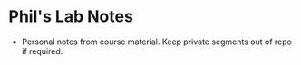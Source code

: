 # Phil's Lab Notes
- Personal notes from course material. Keep private segments out of repo if required.
